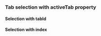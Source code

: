 ### Tab selection with activeTab property
#### Selection with tabId
<!-- example(tab-active-tab) -->

#### Selection with index
<!-- example(tab-active-tab-index) -->

